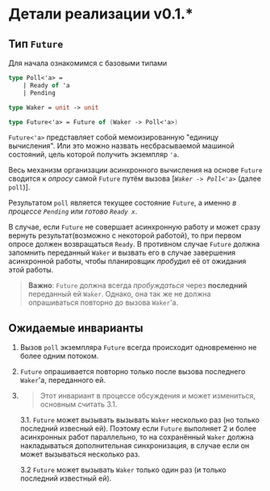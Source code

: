 # Детали реализации v0.1.*

## Тип `Future`

Для начала ознакомимся с базовыми типами

```fs
type Poll<'a> =
    | Ready of 'a
    | Pending

type Waker = unit -> unit

type Future<'a> = Future of (Waker -> Poll<'a>)
```

`Future<'a>` представляет собой мемоизированную "единицу вычисления". Или это можно назвать несбрасываемой машиной состояний, цель которой получить экземпляр `'a`.

Весь мeханизм организации асинхронного вычисления на основе `Future` сводится к *опросу* самой `Future` путём вызова \[*`Waker -> Poll<'a>`* (далее `poll`)\].

Результатом `poll` является текущее состояние `Future`, а именно *в процессе `Pending`* или *готово `Ready x`*.

В случае, если `Future` не совершает асинхронную работу и может сразу вернуть результат(возможно с некоторой работой), то при первом опросе должен возвращаться `Ready`. В противном случае `Future` должна запомнить переданный `Waker` и вызвать его в случае завершения асинхронной работы, чтобы планировщик *пробудил* её от ожидания этой работы.

> **Важно**: `Future` должна всегда *пробуждаться* через **последний** переданный ей `Waker`. Однако, она так же не должна опрашиваться повторно до вызова `Waker`'а.


## Ожидаемые инварианты
1. Вызов `poll` экземпляра `Future` всегда происходит одновременно не более одним потоком.
2. `Future` опрашивается повторно только после вызова последнего `Waker`'а, переданного ей.
3. > Этот инвариант в процессе обсуждения и может измениться, основным считать 3.1.

    3.1. `Future` может вызывать вызывать `Waker` несколько раз (но только последний извесный ей). Поэтому если `Future` выполняет 2 и более асинхронных работ параллельно, то на сохранённый `Waker` должна накладываться дополнительная синхронизация, в случае если он может вызываться несколько раз.

    3.2 `Future` может вызывать `Waker` только один раз (и только последний известный ей).
